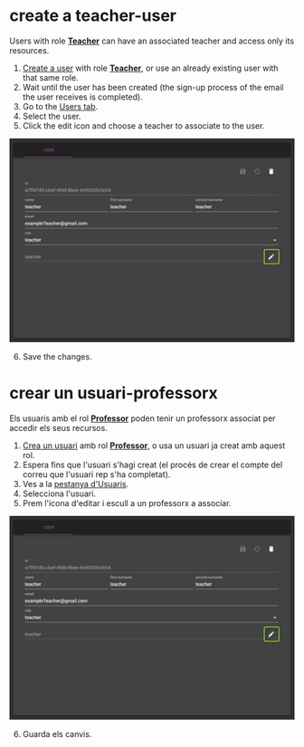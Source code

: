 # create a teacher-user
Users with role [**Teacher**](../basics/roles.md#teacher) can have an associated teacher and access only its resources.

1. [Create a user](create-a-user.md#create-a-user) with role [**Teacher**](../basics/roles.md#teacher), or use an already existing user with that same role.
2. Wait until the user has been created (the sign-up process of the email the user receives is completed).
3. Go to the  [Users tab](https://centrifuga4.herokuapp.com/app/home/users).
4. Select the user.
5. Click the edit icon and choose a teacher to associate to the user.


![how to edit the teacher associated to a user](/img/editing-user-teacher.png)

6. Save the changes.

# crear un usuari-professorx
Els usuaris amb el rol [**Professor**](../basics/roles.md#professor) poden tenir un professorx associat per accedir els seus recursos.

1. [Crea un usuari](create-a-user.md#crear-un-usuari) amb rol [**Professor**](../basics/roles.md#professor), o usa un usuari ja creat amb aquest rol.
2. Espera fins que l'usuari s'hagi creat (el procés de crear el compte del correu que l'usuari rep s'ha completat).
3. Ves a la [pestanya d'Usuaris](https://centrifuga4.herokuapp.com/app/home/users).
4. Selecciona l'usuari.
5. Prem l'icona d'editar i escull a un professorx a associar.


![how to edit the teacher associated to a user](/img/editing-user-teacher.png)

6. Guarda els canvis.